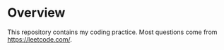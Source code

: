 # Overview

This repository contains my coding practice. Most questions come from https://leetcode.com/.